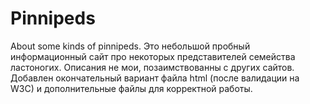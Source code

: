 # Pinnipeds
About some kinds of pinnipeds.
Это небольшой пробный информационный сайт про некоторых представителей семейства ластоногих. Описания не мои, позаимствованны с других сайтов.
Добавлен окончательный вариант файла html (после валидации на W3C) и дополнительные файлы для корректной работы.
